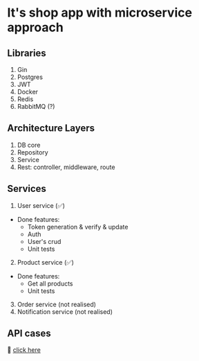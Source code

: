 # It's shop app with microservice approach 

## Libraries
1. Gin
2. Postgres
3. JWT
4. Docker
5. Redis
6. RabbitMQ (?)

## Architecture Layers
1. DB core
2. Repository
3. Service
4. Rest: controller, middleware, route

## Services
1. User service (✅)
- Done features: 
  - Token generation & verify & update
  - Auth
  - User's crud
  - Unit tests
2. Product service (✅)
- Done features: 
  - Get all products
  - Unit tests
3. Order service (not realised)
4. Notification service (not realised)


## API cases
:pushpin: [click here](https://www.postman.com/santaasus/my-workspace/collection/1934442-4f0e4ed8-288a-4540-b2d2-736655eec6f4)


